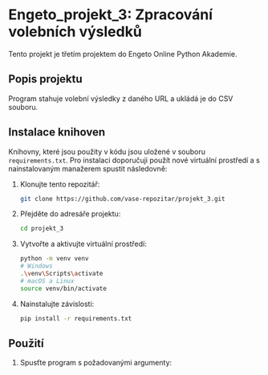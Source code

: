 # Engeto_projekt_3: Zpracování volebních výsledků

Tento projekt je třetím projektem do Engeto Online Python Akademie.

## Popis projektu

Program stahuje volební výsledky z daného URL a ukládá je do CSV souboru.

## Instalace knihoven

Knihovny, které jsou použity v kódu jsou uložené v souboru `requirements.txt`. Pro instalaci doporučuji použít nové virtuální prostředí a s nainstalovaným manažerem spustit následovně:
1. Klonujte tento repozitář:
    ```sh
    git clone https://github.com/vase-repozitar/projekt_3.git
    ```
2. Přejděte do adresáře projektu:
    ```sh
    cd projekt_3
    ```
3. Vytvořte a aktivujte virtuální prostředí:
    ```sh
    python -m venv venv
    # Windows
    .\venv\Scripts\activate
    # macOS a Linux
    source venv/bin/activate
    ```
4. Nainstalujte závislosti:
    ```sh
    pip install -r requirements.txt
    ```


## Použití
1. Spusťte program s požadovanými argumenty:
